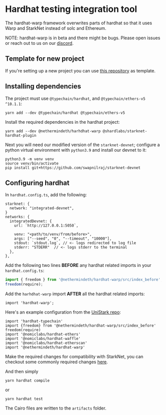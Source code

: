 # Hardhat testing integration tool

The hardhat-warp framework overwrites parts of hardhat so that it uses Warp
and StarkNet instead of solc and Ethereum.

NOTE: hardhat-warp is in beta and there might be bugs. Please open issues or reach out to
us on our [discord](https://discord.gg/cPqaZXev7P).

## Template for new project

If you're setting up a new project you can use [this repository](https://github.com/swapnilraj/hardhat-warp-template) as template.

## Installing dependencies

The project must use `@typechain/hardhat`, and `@typechain/ethers-v5 ^10.1.1`:

```
yarn add --dev @typechain/hardhat @typechain/ethers-v5
```

Install the required dependencies in the hardhat project:

```
yarn add --dev @nethermindeth/harhdhat-warp @shardlabs/starknet-hardhat-plugin
```

Next you will need our modified version of the `starknet-devnet`; configure a
python virtual environment with `python3.9` and install our devnet to it:

```
python3.9 -m venv venv
source venv/bin/activate
pip install git+https://github.com/swapnilraj/starknet-devnet
```

## Configuring hardhat

In `hardhat.config.ts`, add the following:

```
starknet: {
  network: "integrated-devnet",
}
networks: {
  integratedDevnet: {
    url: `http://127.0.0.1:5050`,

    venv: "<path/to/venv/from/before>",
    args: ["--seed", "0", "--timeout", "10000"],
    stdout: `stdout.log`, // <- logs redirected to log file
    stderr: "STDERR"  // <- logs stderr to the terminal
  },
},
```

Add the following two lines **BEFORE** any hardhat related imports in your
`hardhat.config.ts`:

```typescript
import { freedom } from '@nethermindeth/hardhat-warp/src/index_before';
freedom(require);
```

Add the `harhdhat-warp` import **AFTER** all the hardhat related imports:

```
import 'hardhat-warp';
```

Here's an example configuration from the [UniStark repo](https://github.com/NethermindEth/UniStark/blob/main/hardhat.config.ts#L1):

```
import 'hardhat-typechain'
import {freedom} from '@nethermindeth/hardhat-warp/src/index_before'
freedom(require)
import '@nomiclabs/hardhat-ethers'
import '@nomiclabs/hardhat-waffle'
import '@nomiclabs/hardhat-etherscan'
import '@nethermindeth/hardhat-warp'
```

Make the required changes for compatibility with StarkNet, you can checkout some commonly required changes [here](https://nethermindeth.github.io/warp/docs/get_around_unsupported_features).

And then simply

```
yarn hardhat compile
```

or

```
yarn hardhat test
```

The Cairo files are written to the `artifacts` folder.
